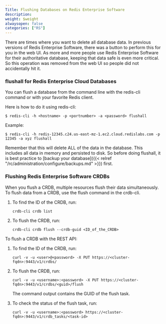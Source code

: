 ```yaml
---
Title: Flushing Databases on Redis Enterprise Software
description: 
weight: $weight
alwaysopen: false
categories: ["RS"]
---
```

There are times where you want to delete all database data. In previous
versions of Redis Enterprise Software, there was a button to perform this
for you in the web UI. As more and more people use Redis Enterprise
Software for their authoritative database, keeping that data safe is even
more critical. So this operation was removed from the web UI so people
did not accidentally hit it.

### flushall for Redis Enterprise Cloud Databases

You can flush a database from the command line with the redis-cli command or with
your favorite Redis client.

Here is how to do it using redis-cli:

```src
$ redis-cli -h <hostname> -p <portnumber> -a <password> flushall
```

Example:

```src
$ redis-cli -h redis-12345.c24.us-east-mz-1.ec2.cloud.redislabs.com -p 12345 -a xyz flushall
```

Remember that this will delete ALL of the data in the database. This
includes all data in memory and persisted to disk. So before doing
flushall, it is best practice to [backup your
database]({{< relref "/rc/administration/configure/backups.md" >}}) first.

### Flushing Redis Enterprise Software CRDBs

When you flush a CRDB, multiple resources flush their data simultaneously.
To flush data from a CRDB, use the flush command in the crdb-cli.

1. To find the ID of the CRDB, run:

    ```src
    crdb-cli crdb list
    ```

1. To flush the CRDB, run:

    ```src
    crdb-cli crdb flush --crdb-guid <ID_of_the_CRDB>
    ```

To flush a CRDB with the REST API:

1. To find the ID of the CRDB, run:

    ```src
    curl -v -u <user>@<password> -X PUT https://<cluster-fqdn>:9443/v1/crdbs/
    ```

1. To flush the CRDB, run:

    ```src
    curl -v -u <username>:<password> -X PUT https://<cluster-fqdn>:9443/v1/crdbs/<guid>/flush
    ```

    The command output contains the GUID of the flush task.

1. To check the status of the flush task, run:

    ```src
    curl -v -u <username>:<password> https://<cluster-fqdn>:9443/v1/crdb_tasks/<task-id>
    ```

